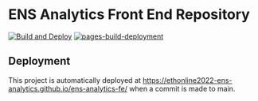 # ENS Analytics Front End Repository

[![Build and Deploy](https://github.com/ethonline2022-ens-analytics/ens-analytics-fe/actions/workflows/deploy.yml/badge.svg?branch=main)](https://github.com/ethonline2022-ens-analytics/ens-analytics-fe/actions/workflows/deploy.yml) [![pages-build-deployment](https://github.com/ethonline2022-ens-analytics/ens-analytics-fe/actions/workflows/pages/pages-build-deployment/badge.svg?branch=gh-pages)](https://github.com/ethonline2022-ens-analytics/ens-analytics-fe/actions/workflows/pages/pages-build-deployment)

## Deployment
This project is automatically deployed at https://ethonline2022-ens-analytics.github.io/ens-analytics-fe/ when a commit is made to main.
